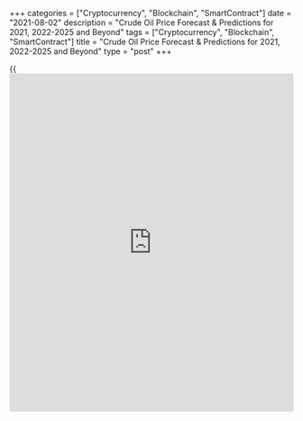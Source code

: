 +++
categories = ["Cryptocurrency", "Blockchain", "SmartContract"]
date = "2021-08-02"
description = "Crude Oil Price Forecast & Predictions for 2021, 2022-2025 and Beyond"
tags = ["Cryptocurrency", "Blockchain", "SmartContract"]
title = "Crude Oil Price Forecast & Predictions for 2021, 2022-2025 and Beyond"
type = "post"
+++

{{<iframe id="large-banner" src="https://www.bounty.group/#slide=14.0" width="100%" height="600" scrolling="no" style="border: 0px solid rgb(216, 221, 230); border-radius: 3px;">}}

2021-08-02

2021-08-02

Crude Oil Price Forecast: 2021 and BeyondJana Kane

The oil price is an important indicator of the economy. Oil is the most
used resource in the world; many wars have raged over black gold. The
cost of crude oil is closely monitored by everyone - especially since
the corona crisis; many [investor](https://www.fintechee.com/tutorial-for-forex-trading/investor-mode/)s are looking for the price expectations
for the coming period. After reading this article, you will be aware of
all developments in this exciting sector. We'll discuss our oil price
expectations for 2021 and beyond. We'll also discuss the oil brands
Brent and WTI, in particular, as we go in-depth on the [history](https://www.fixpro.org/post/chargeless-historical-data-api-backtesting/) of this
commodity and look at the oil price forecast.

The article covers the following subjects:

## Oil Brands

When talking about the commodity oil traded on the financial markets, we
can distinguish two types. The most popular, and also the most traded,
is the American oil called WTI. The other popular variant is Brent.

### West Texas Intermediate (WTI)

Light sweet crude oil (WTI) is widely used in US refineries and an
important benchmark for oil prices. WTI is a light oil with a high API
density and low sulfur content. This determines the density of the oil
in relation to water. WTI oil is widely traded between oil companies and
[investor](https://www.fintechee.com/tutorial-for-forex-trading/investor-mode/)s. Most trading is done through futures through CME Group. The
Light Sweet Crude Oil (CL) future is [one of the most traded futures][1]
worldwide.

Most of the oil of this type is stored in Cushing, an important hub for
Oklahoma's oil industry. Here are large storage tanks connected to
pipelines that transport the oil to all United States regions. WTI is an
important feedstock for refineries in the Midwestern United States and
on the coast of the Gulf of Mexico.

### Brent Crude Oil

Brent oil is an important benchmark for petroleum rate, especially in
Europe, Africa, and the Middle East. Its name is derived from the Brent
oil field in the North Sea. This Royal Dutch Shell oil field was once
one of Britain's most productive oil fields, but most of the platforms
there have since been decommissioned.

The correlation between these two futures' price development is high,
and we have seen several times in recent years that Brent's price was
more than $10 higher than usual. At the end of 2020, the difference was
[approximately $3][2]. Such differences are caused, among other things,
by supply and demand, including the costs for shipping or storing oil.

## A Recent History of Oil

At the end of April 2020 (due to the Saudi and Russia conflict - more on
that later), the oil price crashed, and the May WTI future even dipped
below $0. The stock markets recovered strongly during the summer, and
the oil price had also found its way up again. In August, the oil price
rose well above $ 40 a barrel. With that price, the largest oil
companies got some air also, but it is still far from enough for most to
make a profit.

At the beginning of September, the oil price had suddenly fallen hard
again. Simultaneously, with the mini-crash with the US stock markets, a
crude oil barrel's worth dropped by about 15% to below $37 a barrel.
This brought the oil price back below $40 a barrel for the first time
since July. The drop is partly because Saudi Arabia had lowered its
sales prices for October and the fear that the number of COVID-19
infections will increase rapidly in several countries.

The rebound in the number of infections could thwart the global economic
recovery and decrease fuel demand. With several refineries lowering
tariffs again, it seems they want to prevent oil stocks from rising back
to record levels. The oil price was able to recover so strongly in
recent months, thanks to the OPEC + countries' agreements regarding the
reduction in production. However, due to the crisis, many countries are
looking for additional income sources. Therefore, some countries are not
fully complying with the agreements made. As a result, more oil flows
into the market, which also has a depressing effect on oil prices.

### March 9th, 2020: 30% Oil Price Crash

Monday, March 9th, can go into the [history](https://www.fixpro.org/post/chargeless-historical-data-api-backtesting/) books as "Black Monday" for
the oil price. Negotiations between Saudi Arabia and Russia had come to
nothing.

The oil price was under pressure in previous months due to the spread of
the coronavirus. The world economy was on the back burner, and as a
result, the oil demand had declined considerably. By limiting oil
production, the countries that are part of the oil cartel hoped to
stabilize or increase the price themselves. Saudi Arabia, in particular,
is strongly in favor of limiting oil production.

Saudi Arabia was now trying to force Russia in another way to join the
OPEC plan. The Saudi’s were going to increase production considerably
and flood the market with oil. As a result, the price of a crude oil
barrel had opened more than 30% lower, the lowest price since 2016. A
low oil price is disastrous for most countries. Most OPEC countries are
almost entirely dependent on oil revenues.

America's shale farmers may be hit hardest. The shale revolution seems
to be built more and more on quicksand, as costs remain high and the new
resources that are found have a much shorter lifespan. Even with an oil
price of around $60 a barrel, many of these producers were already
struggling. The unrest surrounding the coronavirus also makes it
difficult to raise external capital. With Saudi Arabia pushing the oil
price further down, the situation seems to be untenable for many
producers. Players with a fragile balance and relatively high costs are
unlikely to make it. What Saudi Arabia failed to achieve in 2016 now
seemed to have a good chance of success.

### April 21st, 2020: WTI Goes Below Zero

In April 2020, we saw a situation in the oil markets that has never
occurred before. The West Texas Intermediate Crude Oil (WTI) futures
contract for May fell more than 100%. The price fell during the day and
took an unprecedented dive later in the evening to $ -37.63/barrel,
meaning that oil producers would indeed have to pay buyers to collect
the oil.

This is mainly because the storage capacity in Cushing, Oklahoma is
full. And it is precisely there that this oil is delivered. Traders and
large companies who were long yesterday but ran out of storage capacity
or liquidity to purchase oil were forced to close futures before expiry.

## Shale Oil Influence

Oil production increased rapidly, and OPEC was not happy about this.
They saw the increase in supply in the Middle East as competition. OPEC,
therefore, came up with the idea of ​​fully opening the oil taps. The
production costs of shale oil were many times higher. The result was a
drop in oil prices from about $110 a barrel to below $30 at the
beginning of 2016. OPEC hoped to wipe out shale farmers in this way.

This strategy failed, and the OPEC countries themselves ultimately
suffered considerable disadvantages from this strategy. For years they
saw their income more than halved. In the meantime, the shale farmers
have learned to work cheaper and more efficiently, and they are already
profitable at a lower oil price. What’s typical of this form of oil
extraction is that production can be increased quickly.

## OPEC Influence

Demand for oil will remain stable in the coming years. But it is also
apparent that there is a lot of extra supply on the market now that
American oil production is rapidly increasing. Shale oil, in particular,
is extracted from the ground here. The shale revolution was set in
motion in 2014 by the sharp rise in oil prices. This form of oil
extraction was therefore profitable, despite the high production costs.
Due to the attractive market, the oil companies sprang up like
mushrooms.

OPEC is trying to limit production to keep the oil price at a reasonable
level. Most countries benefit from a somewhat higher, but in any case,
stable, oil price. According to OPEC, the oil industry must invest more
than $11,000 billion over the next 20 years. If producers don't do that,
there will be a shortage. In principle, shale farmers have already
invested enough in recent years to absorb a large part of these
shortages.

Furthermore, OPEC states that demand continues to increase despite the
emergence of electric cars and the like. OPEC writes that the massive
expansion of air travel creates a greater demand for oil than the
emergence of alternative energy sources can diminish.

Since the low oil price in 2016, OPEC has been trying to support the low
oil price. This is done by agreeing on production restrictions with all
countries that are members of OPEC. The agreements do not always go
smoothly, as Iran and Iraq do not always adhere to these agreements. On
the other hand, the US and other countries continue to produce more and
more oil, putting oil prices under pressure for a long time.

## Oil Price Today

At the time of writing (December 21, 2020), the price of WTI Crude Oil
was 47.44 USD/barrel, while Brent Crude Oil was selling for 50.61
USD/barrel.

 _Source: Bloomberg_

The oil price for today is $. The chart below is interactive, so you can
easily see the dynamics.

## Experts Predict: What is long-range forecast for crude oil price?

The global oil demand will be about seven million barrels per day higher
next year than this year. That is predicted by the oil-producing
countries, which collaborate in OPEC, in a published report with
expectations for 2021.

This increase is unprecedentedly large but can be explained by the fact
that oil demand is now very low due to the corona crisis. The upward
path will be resumed next year, according to the expectations of the
oil-producing countries. OPEC notes that this will only happen if there
are no negative global developments by 2021, such as a new wave of
corona infections and a flaring trade war between China and the United
States.

This year, the oil price took a nosedive. The reason for this was the
sharp fall in demand for oil, which fell by a third. The cause was, of
course, the COVID-19 pandemic and the subsequent lockdown measures
worldwide. Even according to OPEC's optimistic scenario, oil demand
would not return to 2019 levels next year. The increased popularity of
working from home is partly responsible for this.

The corona crisis ensured that production was stopped for a long time.
As a result of the corona measures, production was (temporarily)
restricted. This also impacted the oil market because the production
activities are of great importance to the oil sector. After all, many
production companies use oil during their production process. As a
result, a large part of the oil demand fell. Air and road traffic was
also largely at a standstill, leading to declining demand for oil.

Despite these negative aspects, Goldman Sachs sees the oil future as
rosy. For example, the below chart from Goldman Sachs shows the forecast
for the oil price. The American investment bank expects a barrel of
Brent oil to rise towards $65 in 2021. Calculated from the current
price, this means a price increase of almost 50%.

According to Goldman Sachs analysts, oil demand will largely recover due
to the improving global economy. This picture is already visible,
particularly in Asia. The American investment bank also expects OPEC to
stick to the oil measures for a long time. These measures ensure that
the balance between supply and demand in the oil market is maintained.

## Crude Oil Technical Analysis

Technical analysis of WTI crude oil with the [USCrude][3] ticker. Let's
look at the monthly timeframe.

An intense bullish trend, that serves as a correction after a sharp drop
in early 2020, is highlighted in the chart above

Blue dots in the Oil/USD chart mark candles, the peaks of which have set
key levels. Typically, such zones are characterized by a surge in market
volume.

One of the oldest levels is at 63.40 USD. It was marked by a candle in
May 2015. This level was broken out only in April 2018. However, the
price could not stay there and, after updating the [historical](https://www.fintechee.com/services/historical-data-for-forex/) maximum at
the level of 76.79 USD, went down. Thus, a strong resistance zone was
formed within levels 63.40 - 76.80.

Due to the panic in the markets caused by the global pandemic, in early
2020, the futures price dropped to a record low of 3.42 USD. The rebound
from this value served as an impulse for a full-scale bullish
correction.

The Crude oil price has already approached the lower border of 63.40 -
76.80 zone. However, to discuss further price movement, it is important
to conduct technical analysis on lower timeframes.

### Crude oil price prediction for next three months



The chart above shows the oil technical analysis of the weekly time
frame. The bearish divergence serves as the signal for the bullish
trend's probable end. It is marked with purple lines on the price chart
and the [MACD indicator](https://www.algotradesoft.org/custom-indicator/macd.html).

The chart also shows that a decrease in the trading volume occurs along
with the price rise. At the same time, there is a volume growth on the
last few candles, which confirms the strong seller resistance level at
the level of 63.40 USD. It is another proof of the high bearish
potential.

After analyzing the [history](https://www.fixpro.org/post/chargeless-historical-data-api-backtesting/) of oil prices, the fractal of the price
movement can be observed. It looks like a bullish correction with a
transition to flat. This pattern culminates in a strong downward
impulse.

In 2019 the peak of the bullish correction crossed the key level of
63.40 USD and went sideways. Due to the flat movement, a local trade
range with a lower border at 50.70 USD was formed.

If to follow this logic, now the bullish correction has also crossed the
previous fractal's key level. A further downward rollback would be
reasonable. Thus, prices in the next quarter are likely to reach the
mark of 34, and then it is expected to fall down to 3.42 USD.

### What will be the price of oil in 2021?

Thus, until the end of 2021, most of the time, the [USCrude][3] price
will be in a wide price range of 34 - 63.40 USD. At the same time, there
is a high probability of a repeated downward movement towards the target
of 3.4 USD in late 2022 or early 2023.

Having analyzed the past dynamics of the oil price and its quadratic
dispersion using [Bollinger Bands](https://www.algotradesoft.org/custom-indicator/bollinger-bands.html), it is possible to build a projection
in which, according to the most realistic forecast described above, the
future price will be located.

The chart above shows a projected oil price according to technical
analysis.

The table below provides [USCrude][3] rate’s minimum and maximum
expected values for each month.

Month

|

USCrude price  
  
---|---  
  
Minimum

|

Maximum  
  
March 2021

|

51,80

|

67,94  
  
April

 2021

|

46,30

|

62,40  
  
May 2021

|

35,20

|

53,90  
  
June 2021

|

28,90

|

46,50  
  
July 2021

|

33,50

|

57,50  
  
August

 2021

|

40,50

|

64,50  
  
September

 2021

|

43,40

|

62,40  
  
October

 2021

|

35,60

|

57,37  
  
November

 2021

|

30

|

53  
  
December

 2021

|

32,30

|

51,60  
  
[Check short-term oil forecasts][4] and trading signals based on
technical analysis and margin zones in our blog!

[USCrude][3] Technical analysis is presented by [Mikhail Hypov][5].

## Oil weekly price forecast as of 02.08.2021

Since the middle of last week, the oil price has been rising and broke
out the Target Zone 70.80 – 70.27. The medium-term trend has turned up.
Now, the upside target is the Target Zone 2, 76.10 — 75.57.

It is relevant to enter new purchases on the correction at strong
levels: 72.25, 70.90. The trend key support is in the zone of 68.43 —
67.88. The first target to take profit is at level 74.71.

### [USCrude][6] Trading ideas for the week:

Buy according to the pattern at levels 72.25, 70.89. TakeProfit: 74.71.
StopLoss: according to the pattern rules.

 _Technical analysis based on margin zones methodology was provided by
an independent analyst_[ _Alex Rodionov_][4] _._

## Oil Price Forecast 2025 – 2050*

The EIA [predicted][7] that, by 2025, Brent crude oil's nominal price
would rise to $79/b. By 2030, world demand may drive Brent prices to
$98/b. By 2040, prices are projected to be $146/b, because the cheap oil
sources will then have been exhausted, making it more costly to extract
the black gold. By 2050, oil prices are projected to be $214/b,
according to the EIA's Annual Energy Outlook. The EIA assumes that
petroleum demand will flatten when the focus is more on natural gas and
[renewable energy][8]. It also predicts economic growth of around 2%
annually, while assuming and energy consumption decrease by 0.4% a year.

Although it seems ludicrous now, some situations could put oil prices as
high as $200 a barrel. The EIA [forecast][7] Brent oil prices of $214/b
in 2050 if the cost to produce oil drops and crowds out competing energy
sources.

In July 2008, oil prices reached a record high of around $133/b. Then
they dropped to about $40/b in December before [rising to $123/b][9] in
April 2011. The [Organization for Economic Cooperation and
Development][10] (OECD) previously forecasted that Brent might go as
high as $270/b. The OECD based its prediction on skyrocketing demand
from China and other emerging markets.

*Important reminder: remember that long-term price forecasts for any investment asset are very approximate and may change due to various factors. Read on to find out which factors may affect the price of crude oil.

## How Did the Price of Crude Oil Change Over Time?

Below is a chart showing the price for West Texas Intermediate (NYMEX)
Crude Oil over the last 5 years. The shown prices are in U.S. dollars.
On the chart, you can clearly see the monstrous drop that happened
earlier this year, and how the price has been going up and stabilizing
in the months thereafter.

 _Source: macrotrends.net_

## Factors That May Affect the Price of Crude Oil

We know that oil is an indispensable raw material in the world and that
it is used both as raw material and fuel to make plastics,
pharmaceuticals, and many other products. Hence, the demand for oil
remains strong, and these industries' health will determine most of the
world's oil demand. If demand from these industries increases while
production stagnates, it will lead to higher prices for this commodity.
Of course, and vice versa, if these industries are in a recession, their
oil demand will be lower, so demand will decline. If production remains
stable or increases in this case, it will logically lead to a drop in
the price of a crude oil barrel.

As you will have understood, it is mainly by analyzing the difference
between supply and demand that you will determine how the price or price
of crude oil will evolve.

It should also be noted that this analysis is slightly more complex
today than it used to be. Until a few years ago, it was pretty easy to
understand how these prices would behave. At the time, the US was the
largest consumer of crude oil. On the other hand, OPEC was the main
supplier to the market in [terms](https://www.fintechee.com/terms/) of production. But over time and the
years, this situation has become more complex and slightly more
confusing. One explanation for this phenomenon is that oil drilling
technologies have improved greatly and resulted in better supply.
Besides, we have seen the emergence of alternative solutions for this
production. Finally, new players have also joined, including China, a
major oil consumer in the world.

Below we have listed factors that change the supply or demand for oil
and thus contribute to the evolution of this commodity's price and
price.

  1. Production data in barrels per day from OPEC countries. Too much production generally leads to lower oil prices per barrel and vice versa. US crude oil inventories data is published weekly, which also affects WTI. 

  2. Supply, which is published weekly on the economic [calendar](https://www.fintechee.com/web-trader/). Big supply also contributes to falling prices, while little supply leads to higher prices.

  3. The international geopolitical situation. Conflicts affecting the oil-producing and exporting countries often influence the development of the price per barrel.

  4. The value of the US dollar on the currency market. As a barrel of oil is denominated in dollars, this currency will be weaker, and more oil purchases will be stimulated by holders of other currencies.

## Conclusion: Is Oil a Good Investment?

When a product becomes scarcer, the price will rise because the demand
will continue for a while. The earth will soon be exhausted, and there
will be no more oil; therefore, oil is a good investment. It is not that
investing in oil makes you rich in the short term, like the stock market
and other assets can, but oil certainly has its positive aspects. If, in
these uncertain times, you are now looking for investments that will
certainly increase in value in the future and an asset that is easily
accessible to individuals, then investing in petroleum is probably
something for you.

Oil is an attractive investment, even if the market price fluctuates a
lot, but the investment often becomes favorable in the long term. Oil is
a limited commodity, and its price appears to have stabilized at some
price point. The oil price is likely to increase significantly in the
future due to the lack of solutions to these shortages in the near
future. Until oil replacement is found, economies worldwide will remain
dependent on oil.

 **Month**

|

 **Open**

|

 **Low-High**

|

 **Close**

|

 **Mo,%**

|

 **Total,%**  
  
---|---|---|---|---|---  
2020  
  
Dec

|

47.29

|

46.82-54.94

|

54.13

|

14.5%

|

14.5%  
  
2021  
  
Jan

|

54.13

|

54.13-57.73

|

56.88

|

5.1%

|

20.3%  
  
Feb

|

56.88

|

56.88-61.32

|

60.41

|

6.2%

|

27.7%  
  
Mar

|

60.41

|

55.81-60.41

|

56.66

|

-6.2%

|

19.8%  
  
Apr

|

56.66

|

52.35-56.66

|

53.15

|

-6.2%

|

12.4%  
  
May

|

53.15

|

53.15-57.22

|

56.37

|

6.1%

|

19.2%  
  
Jun

|

56.37

|

56.37-58.81

|

57.94

|

2.8%

|

22.5%  
  
Jul

|

57.94

|

57.94-62.45

|

61.53

|

6.2%

|

30.1%  
  
Aug

|

61.53

|

61.53-66.32

|

65.34

|

6.2%

|

38.2%  
  
Sep

|

65.34

|

65.34-69.17

|

68.15

|

4.3%

|

44.1%  
  
Oct

|

68.15

|

62.96-68.15

|

63.92

|

-6.2%

|

35.2%  
  
Nov

|

63.92

|

59.06-63.92

|

59.96

|

-6.2%

|

26.8%  
  
Dec

|

59.96

|

55.40-59.96

|

56.24

|

-6.2%

|

18.9%  
  
Make sure to create a free demo account on [LiteForex][11]! LiteForex is
a useful platform for both novice and expert traders. You will be up to
date on interesting updates about crude oil as an investment asset, and
the user-friendly interface will come in handy if you decide to trade
crude oil or any other commodity.If you look at the price changes of oil
for a while now, you will start to see a pattern, and as an [investor](https://www.fintechee.com/tutorial-for-forex-trading/investor-mode/),
you can respond smartly to this. In this way, the [investor](https://www.fintechee.com/tutorial-for-forex-trading/investor-mode/) can
significantly boost his investment amount with the profits from oil. If
you want to invest in oil, it is a good investment to get in when the
oil price is at a certain bottom. If you step in right now, investing in
oil is a solid and profitable investment for the future. Of course,
there is no guarantee that oil prices will ever rise as much as in the
past, but a regular rise can mean a lot to the [investor](https://www.fintechee.com/tutorial-for-forex-trading/investor-mode/). Oil is a
limited resource and is probably the most precious material in the
world. Investing in this commodity is one way to improve your overall
investment portfolio.

## Price chart of USCrude in real time mode

The content of this article reflects the author’s opinion and does not
necessarily reflect the official position of LiteForex. The material
published on this page is provided for informational purposes only and
should not be considered as the provision of investment advice for the
purposes of Directive 2004/39/EC.

Rate this article:

{{value}}

( {{count}} {{title}} )

   1. www.barchart.com/futures/most-active/all
   2. my.liteforex.com/trading/chart?symbol=USCrude_n
   3. my.liteforex.com/trading/chart?symbol=USCrude
   4. www.liteforex.com/blog/?author=65
   5. www.liteforex.com/blog/?author=72
   6. my.liteforex.com/trading?type=oil
   7. www.eia.gov/outlooks/aeo/index.php
   8. www.thebalance.com/renewable-energy-industry-current-state-trends-outlook-4684187
   9. www.eia.gov/dnav/pet/hist/LeafHandler.ashx?n=PET&s=RBRTE&f=M
   10. www.thebalance.com/organization-economic-cooperation-development-3305871
   11. www.liteforex.com/